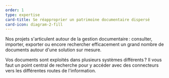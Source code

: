 ```yaml
---
order: 1
type: expertise
card-title: Se réapproprier un patrimoine documentaire dispersé
card-icon: diagram-2-fill
---
```


Nos projets s'articulent autour de la gestion documentaire : consulter, importer, exporter ou encore rechercher efficacement un grand nombre de documents autour d'une solution sur mesure.

Vos documents sont exploités dans plusieurs systèmes différents ?
Il vous faut un point central de recherche pour y accéder avec des connecteurs vers les différentes routes de l'information.
